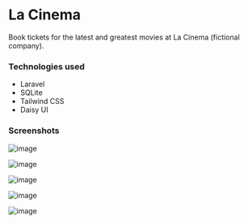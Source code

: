 # La Cinema

Book tickets for the latest and greatest movies at La Cinema (fictional company).

### Technologies used
- Laravel
- SQLite
- Tailwind CSS
- Daisy UI

### Screenshots
![image](https://github.com/JamieBurridge/laravel-cinema-ticket-booker/assets/80159413/503e017a-a898-4e37-8a5a-a493460c8cda)

![image](https://github.com/JamieBurridge/laravel-cinema-ticket-booker/assets/80159413/aa83e8ed-f720-4f35-b8d1-09a9a0a9126b)

![image](https://github.com/JamieBurridge/laravel-cinema-ticket-booker/assets/80159413/44d308ee-178a-4f0c-a584-808d1f00acc9)

![image](https://github.com/JamieBurridge/laravel-cinema-ticket-booker/assets/80159413/facbccd9-5b33-471a-8304-e6e95feb1577)

![image](https://github.com/JamieBurridge/laravel-cinema-ticket-booker/assets/80159413/c8604291-8809-4665-a12a-2d6cb994cde5)


